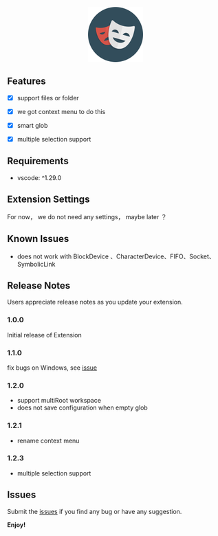 <div style="text-align:center">
    <img src="https://raw.githubusercontent.com/YoRolling/exclude-it/dev/icon.png" width="128">
</div>

## Features

- [x]  support files or folder 
- [x]  we got context menu to do this
- [x]  smart glob
- [x]  multiple selection support


## Requirements

* vscode:  ^1.29.0

## Extension Settings

For now， we do not need any settings， maybe later ？

## Known Issues

* does not work with BlockDevice 、CharacterDevice、FIFO、Socket、SymbolicLink


## Release Notes

Users appreciate release notes as you update your extension.

### 1.0.0

Initial release of  Extension

### 1.1.0

fix bugs on Windows, see [issue](https://github.com/YoRolling/exclude-it/issues/3)

### 1.2.0

* support multiRoot workspace 
* does not save configuration when empty glob

### 1.2.1

* rename context menu 

### 1.2.3

* multiple selection support 

## Issues

Submit the [issues](https://github.com/YoRolling/exclude-it/issues) if you find any bug or have any suggestion.

**Enjoy!**